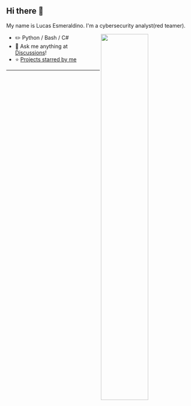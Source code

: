 ## Hi there 👋

My name is Lucas Esmeraldino<!-- the bold part is the origin of my ID -->. I'm a cybersecurity analyst(red teamer).

<picture>
    <source media="(prefers-color-scheme: dark)" srcset="https://github-readme-stats-ouuan.vercel.app/api?username=esmeraldino-lk&theme=dark&show_icons=true">
    <img align="right" width="50%" src="https://github-readme-stats-ouuan.vercel.app/api?username=ouuan&show_icons=true">
</picture>

-   :pencil2: Python / Bash / C#
-   :thought_balloon: Ask me anything at [Discussions](https://github.com/esmeraldino-lk/esmeraldino-lk/discussions/new/choose)!
-   :star: [Projects starred by me](AWESOME-STARS.md)

---
